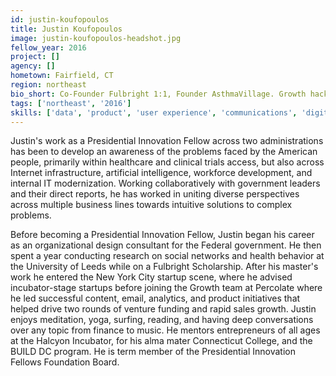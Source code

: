 ```yaml
---
id: justin-koufopoulos
title: Justin Koufopoulos
image: justin-koufopoulos-headshot.jpg
fellow_year: 2016
project: []
agency: []
hometown: Fairfield, CT
region: northeast
bio_short: Co-Founder Fulbright 1:1, Founder AsthmaVillage. Growth hacking @Percolate, product @US Army. Fulbright Scholar. MRes University of Leeds
tags: ['northeast', '2016']
skills: ['data', 'product', 'user experience', 'communications', 'digital']
---
```


Justin's work as a Presidential Innovation Fellow across two administrations has been to develop an awareness of the problems faced by the American people, primarily within healthcare and clinical trials access, but also across Internet infrastructure, artificial intelligence, workforce development, and internal IT modernization. Working collaboratively with government leaders and their direct reports, he has worked in uniting diverse perspectives across multiple business lines towards intuitive solutions to complex problems.

Before becoming a Presidential Innovation Fellow, Justin began his career as an organizational design consultant for the Federal government. He then spent a year conducting research on social networks and health behavior at the University of Leeds while on a Fulbright Scholarship. After his master's work he entered the New York City startup scene, where he advised incubator-stage startups before joining the Growth team at Percolate where he led successful content, email, analytics, and product initiatives that helped drive two rounds of venture funding and rapid sales growth. Justin enjoys meditation, yoga, surfing, reading, and having deep conversations over any topic from finance to music. He mentors entrepreneurs of all ages at the Halcyon Incubator, for his alma mater Connecticut College, and the BUILD DC program. He is term member of the Presidential Innovation Fellows Foundation Board.
